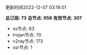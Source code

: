 更新时间2022-12-07 03:18:01

**总订阅: 73**
**总节点: 958**
**有效节点: 307**
- ss节点: 63
- trojan节点: 70
- v2ray节点: 173
- ssr节点: 1
